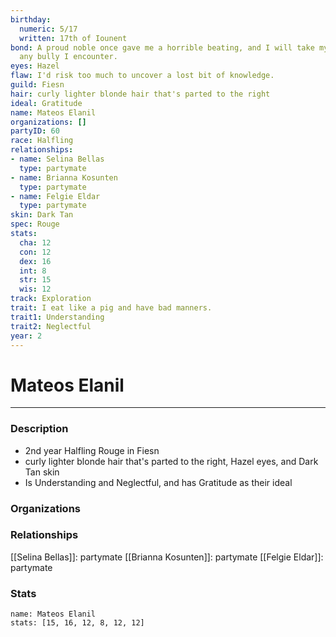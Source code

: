 ```yaml
---
birthday:
  numeric: 5/17
  written: 17th of Iounent
bond: A proud noble once gave me a horrible beating, and I will take my revenge on
  any bully I encounter.
eyes: Hazel
flaw: I'd risk too much to uncover a lost bit of knowledge.
guild: Fiesn
hair: curly lighter blonde hair that's parted to the right
ideal: Gratitude
name: Mateos Elanil
organizations: []
partyID: 60
race: Halfling
relationships:
- name: Selina Bellas
  type: partymate
- name: Brianna Kosunten
  type: partymate
- name: Felgie Eldar
  type: partymate
skin: Dark Tan
spec: Rouge
stats:
  cha: 12
  con: 12
  dex: 16
  int: 8
  str: 15
  wis: 12
track: Exploration
trait: I eat like a pig and have bad manners.
trait1: Understanding
trait2: Neglectful
year: 2
---
```

# Mateos Elanil
---
### Description
- 2nd year Halfling Rouge in Fiesn
- curly lighter blonde hair that's parted to the right, Hazel eyes, and Dark Tan skin
- Is Understanding and Neglectful, and has Gratitude as their ideal

### Organizations
### Relationships
[[Selina Bellas]]: partymate
[[Brianna Kosunten]]: partymate
[[Felgie Eldar]]: partymate
### Stats
```statblock
name: Mateos Elanil
stats: [15, 16, 12, 8, 12, 12]
```